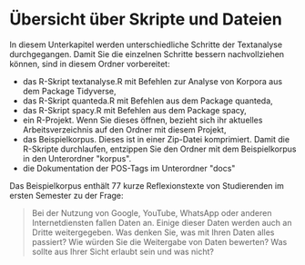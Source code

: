 # Übersicht über Skripte und Dateien

In diesem Unterkapitel werden unterschiedliche Schritte der Textanalyse durchgegangen. Damit Sie die einzelnen Schritte bessern nachvollziehen können, sind in diesem Ordner vorbereitet: 
- das R-Skript textanalyse.R mit Befehlen zur Analyse von Korpora aus dem Package Tidyverse,
- das R-Skript quanteda.R mit Befehlen aus dem Package quanteda, 
- das R-Skript spacy.R mit Befehlen aus dem Package spacy,
- ein R-Projekt. Wenn Sie dieses öffnen, bezieht sich ihr aktuelles Arbeitsverzeichnis auf den Ordner mit diesem Projekt,
- das Beispielkorpus. Dieses ist in einer Zip-Datei komprimiert. Damit die R-Skripte durchlaufen, entzippen Sie den Ordner mit dem Beispielkorpus in den Unterordner "korpus".
- die Dokumentation der POS-Tags im Unterordner "docs"

Das Beispielkorpus enthält 77 kurze Reflexionstexte von Studierenden im ersten Semester zu der Frage:

> Bei der Nutzung von Google, YouTube, WhatsApp oder anderen Internetdiensten fallen Daten an. Einige dieser Daten werden auch an Dritte weitergegeben. Was denken Sie, was mit Ihren Daten alles passiert? Wie würden Sie die Weitergabe von Daten bewerten? Was sollte aus Ihrer Sicht erlaubt sein und was nicht?
